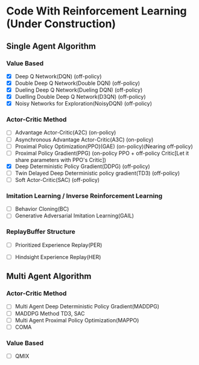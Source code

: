 # Code With Reinforcement Learning (Under Construction)

## Single Agent Algorithm

### Value Based

- [x] Deep Q Network(DQN) (off-policy)
- [x] Double Deep Q Network(Double DQN) (off-policy)
- [x] Dueling Deep Q Network(Dueling DQN) (off-policy)
- [x] Duelling Double Deep Q Network(D3QN) (off-policy)
- [x] Noisy Networks for Exploration(NoisyDQN) (off-policy)

### Actor-Critic Method

- [ ] Advantage Actor-Critic(A2C) (on-policy)
- [ ] Asynchronous Advantage Actor-Critic(A3C) (on-policy)
- [ ] Proximal Policy Optimization(PPO)(GAE) (on-policy)(Nearing off-policy)
- [ ] Proximal Policy Gradient(PPG) (on-policy PPO + off-policy Critic[Let it share parameters with PPO's Critic])
- [x] Deep Deterministic Policy Gradient(DDPG) (off-policy)
- [ ] Twin Delayed Deep Deterministic policy gradient(TD3) (off-policy)
- [ ] Soft Actor-Critic(SAC) (off-policy)

### Imitation Learning / Inverse Reinforcement Learning

- [ ] Behavior Cloning(BC)
- [ ] Generative Adversarial Imitation Learning(GAIL)

### ReplayBuffer Structure

- [ ] Prioritized Experience Replay(PER)
- [ ] Hindsight Experience Replay(HER)


## Multi Agent Algorithm

### Actor-Critic Method

- [ ] Multi Agent Deep Deterministic Policy Gradient(MADDPG)
- [ ] MADDPG Method TD3, SAC
- [ ] Multi Agent Proximal Policy Optimization(MAPPO)
- [ ] COMA

### Value Based

- [ ] QMIX